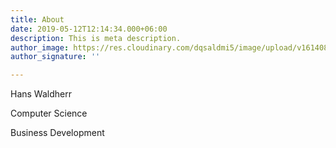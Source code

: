 ```yaml
---
title: About
date: 2019-05-12T12:14:34.000+06:00
description: This is meta description.
author_image: https://res.cloudinary.com/dqsaldmi5/image/upload/v1614088948/jsma_fequ3u.png
author_signature: ''

---
```

Hans Waldherr

Computer Science

Business Development